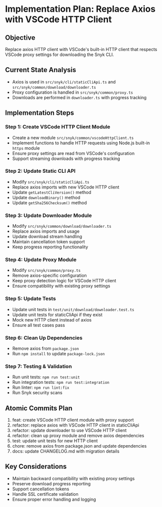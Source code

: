 # Implementation Plan: Replace Axios with VSCode HTTP Client

## Objective
Replace axios HTTP client with VSCode's built-in HTTP client that respects VSCode proxy settings for downloading the Snyk CLI.

## Current State Analysis
- Axios is used in `src/snyk/cli/staticCliApi.ts` and `src/snyk/common/download/downloader.ts`
- Proxy configuration is handled in `src/snyk/common/proxy.ts`
- Downloads are performed in `downloader.ts` with progress tracking

## Implementation Steps

### Step 1: Create VSCode HTTP Client Module
- Create a new module `src/snyk/common/vscodeHttpClient.ts`
- Implement functions to handle HTTP requests using Node.js built-in `https` module
- Ensure proxy settings are read from VSCode's configuration
- Support streaming downloads with progress tracking

### Step 2: Update Static CLI API
- Modify `src/snyk/cli/staticCliApi.ts`
- Replace axios imports with new VSCode HTTP client
- Update `getLatestCliVersion()` method
- Update `downloadBinary()` method
- Update `getSha256Checksum()` method

### Step 3: Update Downloader Module
- Modify `src/snyk/common/download/downloader.ts`
- Replace axios imports and usage
- Update download stream handling
- Maintain cancellation token support
- Keep progress reporting functionality

### Step 4: Update Proxy Module
- Modify `src/snyk/common/proxy.ts`
- Remove axios-specific configuration
- Keep proxy detection logic for VSCode HTTP client
- Ensure compatibility with existing proxy settings

### Step 5: Update Tests
- Update unit tests in `test/unit/download/downloader.test.ts`
- Update unit tests for staticCliApi if they exist
- Mock new HTTP client instead of axios
- Ensure all test cases pass

### Step 6: Clean Up Dependencies
- Remove axios from `package.json`
- Run `npm install` to update `package-lock.json`

### Step 7: Testing & Validation
- Run unit tests: `npm run test:unit`
- Run integration tests: `npm run test:integration`
- Run linter: `npm run lint:fix`
- Run Snyk security scans

## Atomic Commits Plan
1. feat: create VSCode HTTP client module with proxy support
2. refactor: replace axios with VSCode HTTP client in staticCliApi
3. refactor: update downloader to use VSCode HTTP client
4. refactor: clean up proxy module and remove axios dependencies
5. test: update unit tests for new HTTP client
6. chore: remove axios from package.json and update dependencies
7. docs: update CHANGELOG.md with migration details

## Key Considerations
- Maintain backward compatibility with existing proxy settings
- Preserve download progress reporting
- Support cancellation tokens
- Handle SSL certificate validation
- Ensure proper error handling and logging 
